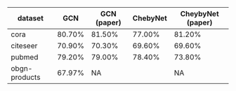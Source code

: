 | dataset       | GCN    | GCN (paper) | ChebyNet | CheybyNet (paper) |
|---------------|--------|-------------|----------|-------------------|
| cora          | 80.70% | 81.50%      | 77.00%   | 81.20%            |
| citeseer      | 70.90% | 70.30%      | 69.60%   | 69.60%            |
| pubmed        | 79.20% | 79.00%      | 78.40%   | 73.80%            |
| obgn-products | 67.97% | NA          |          | NA                |